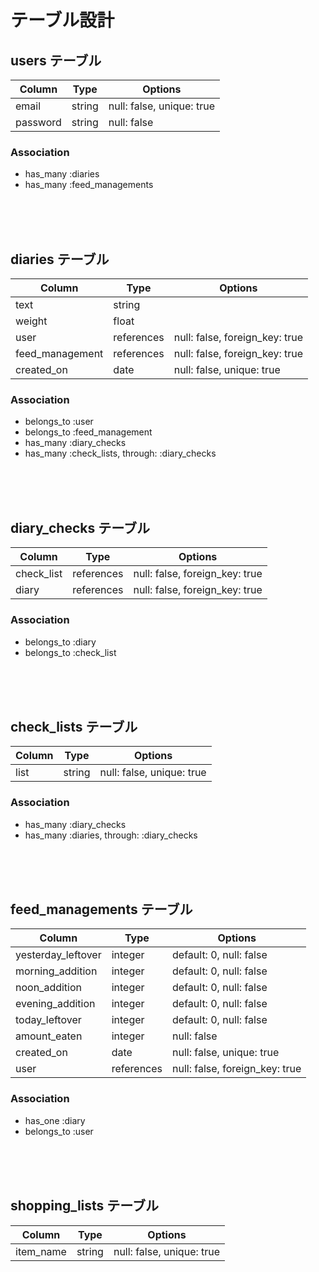 # テーブル設計

## users テーブル

| Column   | Type   | Options                   |
| -------- | ------ | ------------------------- |
| email    | string | null: false, unique: true |
| password | string | null: false               |

### Association

- has_many :diaries
- has_many :feed_managements
<br />
<br />
<br />

## diaries テーブル

| Column          | Type       | Options                        |
| --------------- | ---------- | ------------------------------ |
| text            | string     |                                |
| weight          | float      |                                |
| user            | references | null: false, foreign_key: true |
| feed_management | references | null: false, foreign_key: true |
| created_on      | date       | null: false, unique: true      |

### Association

- belongs_to :user
- belongs_to :feed_management
- has_many :diary_checks
- has_many :check_lists, through: :diary_checks
<br />
<br />
<br />

## diary_checks テーブル

| Column          | Type       | Options                        |
| --------------- | ---------- | ------------------------------ |
| check_list      | references | null: false, foreign_key: true |
| diary           | references | null: false, foreign_key: true |

### Association

- belongs_to :diary
- belongs_to :check_list
<br />
<br />
<br />

## check_lists テーブル

| Column          | Type       | Options                        |
| --------------- | ---------- | ------------------------------ |
| list            | string     | null: false, unique: true      |

### Association

- has_many :diary_checks
- has_many :diaries, through: :diary_checks
<br />
<br />
<br />

## feed_managements テーブル

| Column             | Type        | Options                        |
| ------------------ | ----------- | ------------------------------ |
| yesterday_leftover | integer     | default: 0, null: false        |
| morning_addition   | integer     | default: 0, null: false        |
| noon_addition      | integer     | default: 0, null: false        |
| evening_addition   | integer     | default: 0, null: false        |
| today_leftover     | integer     | default: 0, null: false        |
| amount_eaten       | integer     | null: false                    |
| created_on         | date        | null: false, unique: true      |
| user               | references  | null: false, foreign_key: true |

### Association

- has_one :diary
- belongs_to :user
<br />
<br />
<br />

## shopping_lists テーブル

| Column             | Type        | Options                        |
| ------------------ | ----------- | ------------------------------ |
| item_name          | string      | null: false, unique: true      |

